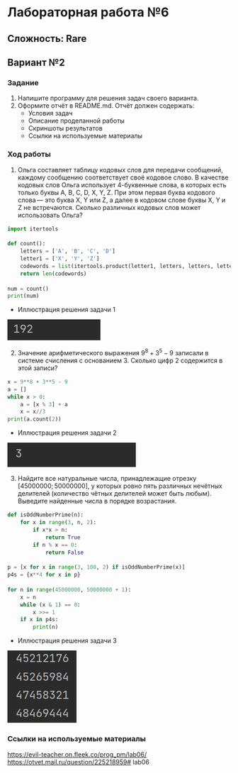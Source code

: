 # Лабораторная работа №6
## Сложность: Rare
## Вариант №2
### Задание
1. Напишите программу для решения задач своего варианта.
2. Оформите отчёт в README.md. Отчёт должен содержать:
    - Условия задач
    - Описание проделанной работы
    - Скриншоты результатов
    - Ссылки на используемые материалы
### Ход работы    
1. Ольга составляет таблицу кодовых слов для передачи сообщений, каждому сообщению соответствует своё кодовое слово. В качестве кодовых слов Ольга использует 4-буквенные слова, в которых есть только буквы A, B, C, D, X, Y, Z. При этом первая буква кодового слова — это буква X, Y или Z, а далее в кодовом слове буквы X, Y и Z не встречаются. Сколько различных кодовых слов может использовать Ольга?
```python
import itertools

def count():
    letters = ['A', 'B', 'C', 'D']
    letter1 = ['X', 'Y', 'Z']
    codewords = list(itertools.product(letter1, letters, letters, letters))
    return len(codewords)

num = count()
print(num)
```
- Иллюстрация решения задачи 1

![Alt text](Term_2.png)

2. Значение арифметического выражения $9^8 + 3^5 - 9$ записали в системе счисления с основанием $3$. Сколько цифр $2$ содержится в этой записи?
```python
x = 9**8 + 3**5 - 9
a = []
while x > 0:
    a = [x % 3] + a
    x = x//3
print(a.count(2))
```
- Иллюстрация решения задачи 2

![Alt text](Term_1.png)

3. Найдите все натуральные числа, принадлежащие отрезку [45000000; 50000000], у которых ровно пять различных нечётных делителей (количество чётных делителей может быть любым). Выведите найденные числа в порядке возрастания.
```python
def isOddNumberPrime(n):
    for x in range(3, n, 2):
        if x*x > n:
            return True
        if n % x == 0:
            return False

p = [x for x in range(3, 100, 2) if isOddNumberPrime(x)]
p4s = {x**4 for x in p}

for n in range(45000000, 50000000 + 1):
    x = n
    while (x & 1) == 0:
        x >>= 1
    if x in p4s:
        print(n)
```
- Иллюстрация решения задачи 3

![Alt text](Term_3.png)

### Ссылки на используемые материалы
https://evil-teacher.on.fleek.co/prog_pm/lab06/
https://otvet.mail.ru/question/225218959# lab06
